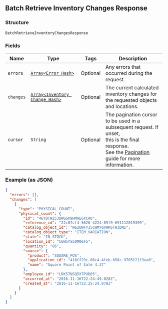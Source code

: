 ## Batch Retrieve Inventory Changes Response

### Structure

`BatchRetrieveInventoryChangesResponse`

### Fields

| Name | Type | Tags | Description |
|  --- | --- | --- | --- |
| `errors` | [`Array<Error Hash>`](/doc/models/error.md) | Optional | Any errors that occurred during the request. |
| `changes` | [`Array<Inventory Change Hash>`](/doc/models/inventory-change.md) | Optional | The current calculated inventory changes for the requested objects<br>and locations. |
| `cursor` | `String` | Optional | The pagination cursor to be used in a subsequent request. If unset,<br>this is the final response.<br>See the [Pagination](https://developer.squareup.com/docs/docs/working-with-apis/pagination) guide for more information. |

### Example (as JSON)

```json
{
  "errors": [],
  "changes": [
    {
      "type": "PHYSICAL_COUNT",
      "physical_count": {
        "id": "46YDTW253DWGGK9HMAE6XCAO",
        "reference_id": "22c07cf4-5626-4224-89f9-691112019399",
        "catalog_object_id": "W62UWFY35CWMYGVWK6TWJDNI",
        "catalog_object_type": "ITEM_VARIATION",
        "state": "IN_STOCK",
        "location_id": "C6W5YS5QM06F5",
        "quantity": "86",
        "source": {
          "product": "SQUARE_POS",
          "application_id": "416ff29c-86c4-4feb-b58c-9705f21f3ea0",
          "name": "Square Point of Sale 4.37"
        },
        "employee_id": "LRK57NSQ5X7PUD05",
        "occurred_at": "2016-11-16T22:24:49.028Z",
        "created_at": "2016-11-16T22:25:24.878Z"
      }
    }
  ]
}
```

